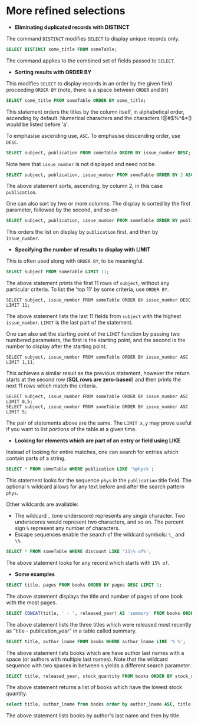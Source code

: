 # More refined selections #

+ __Eliminating duplicated records with DISTINCT__

The command `DISTINCT` modifies `SELECT` to display unique records only.

```sql
SELECT DISTINCT some_title FROM someTable;
```

The command applies to the combined set of fields passed to `SELECT`.

+ __Sorting results with ORDER BY__

This modifies `SELECT` to display records in an order by the given field proceeding `ORDER BY` (note, there is a space between `ORDER` and `BY`)

```sql
SELECT some_title FROM someTable ORDER BY some_title;
```

This statement orders the titles by the column itself, in alphabetical order, ascending by default. Numerical characters and the characters !@#$%^&*() would be listed before 'a'.

To emphasise ascending use, `ASC`. To emphasise descending order, use `DESC`.

```sql
SELECT subject, publication FROM someTable ORDER BY issue_number DESC;
```

Note here that `issue_number` is not displayed and need not be.

```sql
SELECT subject, publication, issue_number FROM someTable ORDER BY 2 ASC;
```

The above statement sorts, ascending, by column 2, in this case `publication`.

One can also sort by two or more columns. The display is sorted by the first parameter, followed by the second, and so on.

```sql
SELECT subject, publication, issue_number FROM someTable ORDER BY publication, issue_number;
```

This orders the list on display by `publication` first, and then by `issue_number`.

+ __Specifying the number of results to display with LIMIT__

This is often used along with `ORDER BY`, to be meaningful.

```sql
SELECT subject FROM someTable LIMIT 11;
```

The above statement prints the first 11 rows of `subject`, without any particular criteria. To list the 'top 11' by some criteria, use `ORDER BY`.

```
SELECT subject, issue_number FROM someTable ORDER BY issue_number DESC LIMIT 11;
```

The above statement lists the last 11 fields from `subject` with the highest `issue_number`. `LIMIT` is the last part of the statement.

One can also set the starting point of the `LIMIT` function by passing two numbered parameters, the first is the starting point, and the second is the number to display after the starting point.

```
SELECT subject, issue_number FROM someTable ORDER BY issue_number ASC LIMIT 1,11;
```

This achieves a similar result as the previous statement, however the return starts at the second row (**SQL rows are zero-based**) and then prints the next 11 rows which match the criteria.

```
SELECT subject, issue_number FROM someTable ORDER BY issue_number ASC LIMIT 0,5;
SELECT subject, issue_number FROM someTable ORDER BY issue_number ASC LIMIT 5;
```

The pair of statements above are the same. The `LIMIT x,y` may prove useful if you want to list portions of the table at a given time.

+ __Looking for elements which are part of an entry or field using LIKE__

Instead of looking for entire matches, one can search for entries which contain parts of a string.

```sql
SELECT * FROM someTable WHERE publication LIKE '%phys%';
```

This statement looks for the sequence `phys` in the `publication` title field. The optional `%` wildcard allows for any text before and after the search pattern `phys`.

Other wildcards are available:

- The wildcard _ (one underscore) represents any _single_ character. Two underscores would represent two characters, and so on. The percent sign `%` represent any number of characters.
- Escape sequences enable the search of the wildcard symbols: `\_` and `\%`.

```sql
SELECT * FROM someTable WHERE discount LIKE '15\% of%';
```

The above statement looks for any record which starts with `15% of`.

+ __Some examples__

```sql
SELECT title, pages FROM books ORDER BY pages DESC LIMIT 1;
```

The above statement displays the title and number of pages of one book with the most pages.

```sql
SELECT CONCAT(title, ' - ', released_year) AS 'summary' FROM books ORDER BY released_year DESC LIMIT 3;
```

The above statement lists the three titles which were released most recently as "title - publication_year" in a table called summary.

```sql
SELECT title, author_lname FROM books WHERE author_lname LIKE '% %';
```

The above statement lists books which are have author last names with a space (or authors with multiple last names). Note that the wildcard sequence with two spaces in between `%` yields a different search parameter.

```sql
SELECT title, released_year, stock_quantity FROM books ORDER BY stock_quantity ASC LIMIT 3;
```

The above statement returns a list of books which have the lowest stock quantity.

```sql
select title, author_lname from books order by author_lname ASC, title ASC;
```

The above statement lists books by author's last name and then by title.

